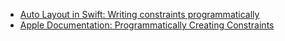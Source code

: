 - [Auto Layout in Swift: Writing constraints programmatically](https://www.avanderlee.com/swift/auto-layout-programmatically/)
- [Apple Documentation: Programmatically Creating Constraints](https://developer.apple.com/library/archive/documentation/UserExperience/Conceptual/AutolayoutPG/index.html#//apple_ref/doc/uid/TP40010853-CH7-SW1)